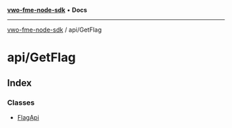 [**vwo-fme-node-sdk**](../../README.md) • **Docs**

---

[vwo-fme-node-sdk](../../modules.md) / api/GetFlag

# api/GetFlag

## Index

### Classes

- [FlagApi](classes/FlagApi.md)
